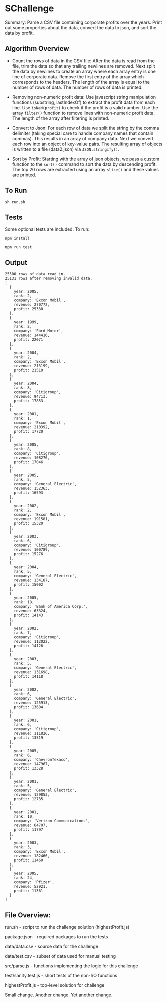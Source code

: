 # SChallenge
Summary: Parse a CSV file containing corporate profits over the years. Print out some properties about the data, convert the data to json, and sort the data by profit.

## Algorithm Overview
* Count the rows of data in the CSV file: After the data is read from the file, trim the data so that any trailing newlines are removed. Next split the data by newlines to create an array where each array entry is one line of corporate data. Remove the first entry of the array which corresponds to the headers. The length of the array is equal to the number of rows of data. The number of rows of data is printed. 

* Removing non-numeric profit data: Use javascript string manipulation functions (substring, lastIndexOf) to extract the profit data from each line. Use `isNaN(profit)` to check if the profit is a valid number. Use the array `filter()` function to remove lines with non-numeric profit data. The length of the array after filtering is printed.

* Convert to Json: For each row of data we split the string by the comma delimiter (taking special care to handle company names that contain commas). This results in an array of company data. Next we convert each row into an object of key-value pairs. The resulting array of objects is written to a file (data2.json) via `JSON.stringify()`.

* Sort by Profit: Starting with the array of json objects, we pass a custom function to the `sort()` command to sort the data by descending profit. The top 20 rows are extracted using an array `slice()` and these values are printed.

## To Run
`sh run.sh`

## Tests
Some optional tests are included. To run:

`npm install`

`npm run test`

## Output
```
25500 rows of data read in.
25131 rows after removing invalid data.
[
  {
    year: 2005,
    rank: 2,
    company: 'Exxon Mobil',
    revenue: 270772,
    profit: 25330
  },
  {
    year: 1999,
    rank: 2,
    company: 'Ford Motor',
    revenue: 144416,
    profit: 22071
  },
  {
    year: 2004,
    rank: 2,
    company: 'Exxon Mobil',
    revenue: 213199,
    profit: 21510
  },
  {
    year: 2004,
    rank: 8,
    company: 'Citigroup',
    revenue: 94713,
    profit: 17853
  },
  {
    year: 2001,
    rank: 1,
    company: 'Exxon Mobil',
    revenue: 210392,
    profit: 17720
  },
  {
    year: 2005,
    rank: 8,
    company: 'Citigroup',
    revenue: 108276,
    profit: 17046
  },
  {
    year: 2005,
    rank: 5,
    company: 'General Electric',
    revenue: 152363,
    profit: 16593
  },
  {
    year: 2002,
    rank: 2,
    company: 'Exxon Mobil',
    revenue: 191581,
    profit: 15320
  },
  {
    year: 2003,
    rank: 6,
    company: 'Citigroup',
    revenue: 100789,
    profit: 15276
  },
  {
    year: 2004,
    rank: 5,
    company: 'General Electric',
    revenue: 134187,
    profit: 15002
  },
  {
    year: 2005,
    rank: 18,
    company: 'Bank of America Corp.',
    revenue: 63324,
    profit: 14143
  },
  {
    year: 2002,
    rank: 7,
    company: 'Citigroup',
    revenue: 112022,
    profit: 14126
  },
  {
    year: 2003,
    rank: 5,
    company: 'General Electric',
    revenue: 131698,
    profit: 14118
  },
  {
    year: 2002,
    rank: 6,
    company: 'General Electric',
    revenue: 125913,
    profit: 13684
  },
  {
    year: 2001,
    rank: 6,
    company: 'Citigroup',
    revenue: 111826,
    profit: 13519
  },
  {
    year: 2005,
    rank: 6,
    company: 'ChevronTexaco',
    revenue: 147967,
    profit: 13328
  },
  {
    year: 2001,
    rank: 5,
    company: 'General Electric',
    revenue: 129853,
    profit: 12735
  },
  {
    year: 2001,
    rank: 10,
    company: 'Verizon Communications',
    revenue: 64707,
    profit: 11797
  },
  {
    year: 2003,
    rank: 3,
    company: 'Exxon Mobil',
    revenue: 182466,
    profit: 11460
  },
  {
    year: 2005,
    rank: 24,
    company: 'Pfizer',
    revenue: 52921,
    profit: 11361
  }
]
```

## File Overview:
run.sh - script to run the challenge solution (highestProfit.js)

package.json - required packages to run the tests

data/data.csv - source data for the challenge

data/test.csv - subset of data used for manual testing

src/parse.js - functions implementing the logic for this challenge

test/sanity.test.js - short tests of the non-I/O functions

highestProfit.js - top-level solution for challenge

Small change. Another change. Yet another change.